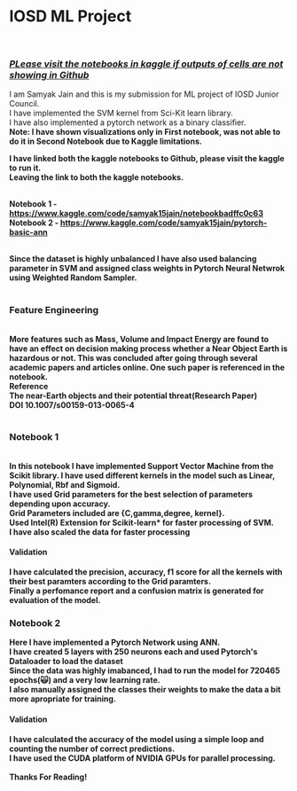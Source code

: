 <h1>IOSD ML Project</h1></br>
<b><i><u> <h3>PLease visit the notebooks in kaggle if outputs of cells are not showing in Github</b></i></u></br></h3>
I am Samyak Jain and this is my submission for ML project of IOSD Junior Council.</br>
I have implemented the SVM kernel from Sci-Kit learn library.</br>
I have also implemented a pytorch network as a binary classifier.</br>
<b>Note: I have shown visualizations only in First notebook, was not able to do it in Second Notebook due to Kaggle limitations.</br>

I have linked both the kaggle notebooks to Github, please visit the kaggle to run it.</br>
Leaving the link to both the kaggle notebooks.</br></br>

Notebook 1 - https://www.kaggle.com/code/samyak15jain/notebookbadffc0c63</br>
Notebook 2 - https://www.kaggle.com/code/samyak15jain/pytorch-basic-ann</br></br>


Since the dataset is highly unbalanced I have also used balancing parameter in SVM and assigned class weights in Pytorch Neural Netwrok using Weighted Random Sampler.
</br></br>

<h3>Feature Engineering</h3></br>
More features such as Mass, Volume and Impact Energy are found to have an effect on decision making process whether a Near Object Earth is hazardous or  not. This was concluded after going through several academic papers and articles online. One such paper is referenced in the notebook.
</br> Reference
</br> The near-Earth objects and their potential threat(Research Paper)
 </br>DOI 10.1007/s00159-013-0065-4
</br></br>

<h3>Notebook 1</h3></br> 
In this notebook I have implemented Support Vector Machine from the Scikit library. I have used different kernels in the model such as Linear, Polynomial, Rbf and Sigmoid.
</br>I have used Grid parameters for the best selection of parameters depending upon accuracy.
</br>Grid Parameters included are {C,gamma,degree, kernel}.</br>
Used Intel(R) Extension for Scikit-learn* for faster processing of SVM.</br>
I have also scaled the data for faster processing </br>

<h4>Validation</h4>
I have calculated the precision, accuracy, f1 score for all the kernels with their best paramters according to the Grid paramters.</br>
Finally a perfomance report and a confusion matrix is generated for evaluation of the model.

<h3>Notebook 2</h3>
Here I have implemented a Pytorch Network using ANN.</br>
I have created 5 layers with 250 neurons each and used Pytorch's Dataloader to load the dataset</br>
Since the data was highly imabanced, I had to run the model for 720465 epochs(🙀) and a very low learning rate.</br>
I also manually assigned the classes their weights to make the data a bit more apropriate for training.</br>

<h4>Validation</h4>
I have calculated the accuracy of the model using a simple loop and counting the number of correct predictions.</br>
I have used the CUDA platform of NVIDIA GPUs for parallel processing.
</br>
</br>
Thanks For Reading!




